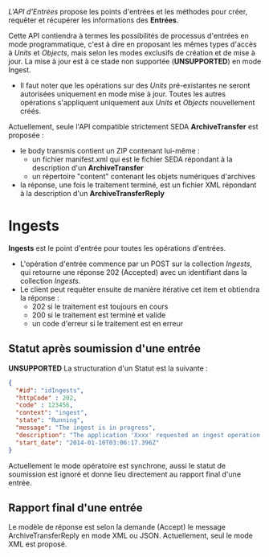 
*L'API d'Entrées* propose les points d'entrées et les méthodes pour créer, requêter et récupérer les informations des **Entrées**.

Cette API contiendra à termes les possibilités de processus d'entrées en mode programmatique, c'est à dire en proposant les mêmes types d'accès à *Units* et *Objects*, mais selon les modes exclusifs de création et de mise à jour. La mise à jour est à ce stade non supportée (**UNSUPPORTED**) en mode Ingest.

- Il faut noter que les opérations sur des *Units* pré-existantes ne seront autorisées uniquement en mode mise à jour. Toutes les autres opérations s'appliquent uniquement aux *Units* et *Objects* nouvellement créés.

Actuellement, seule l'API compatible strictement SEDA **ArchiveTransfer** est proposée :
- le body transmis contient un ZIP contenant lui-même :
  - un fichier manifest.xml qui est le fichier SEDA répondant à la description d'un **ArchiveTransfer**
  - un répertoire "content" contenant les objets numériques d'archives
- la réponse, une fois le traitement terminé, est un fichier XML répondant à la description d'un **ArchiveTransferReply**

# Ingests

**Ingests** est le point d'entrée pour toutes les opérations d'entrées.

- L'opération d'entrée commence par un POST sur la collection *Ingests*, qui retourne une réponse 202 (Accepted) avec un identifiant dans la collection *Ingests*.
- Le client peut requêter ensuite de manière itérative cet item et obtiendra la réponse :
  - 202 si le traitement est toujours en cours
  - 200 si le traitement est terminé et valide
  - un code d'erreur si le traitement est en erreur

## Statut après soumission d'une entrée

**UNSUPPORTED**
La structuration d'un Statut est la suivante :
```json
{
  "#id": "idIngests",
  "httpCode" : 202,
  "code" : 123456,
  "context": "ingest",
  "state": "Running",
  "message": "The ingest is in progress",
  "description": "The application 'Xxxx' requested an ingest operation and this operation is in progress.",
  "start_date": "2014-01-10T03:06:17.396Z"
}
```
Actuellement le mode opératoire est synchrone, aussi le statut de soumission est ignoré et donne lieu directement au rapport final d'une entrée.

## Rapport final d'une entrée

Le modèle de réponse est selon la demande (Accept) le message ArchiveTransferReply en mode XML ou JSON.
Actuellement, seul le mode XML est proposé.
